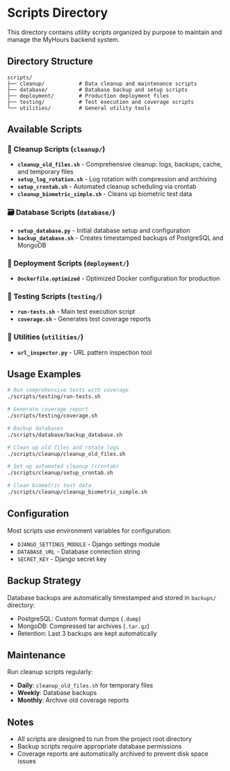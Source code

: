 # Scripts Directory

This directory contains utility scripts organized by purpose to maintain and manage the MyHours backend system.

## Directory Structure

```
scripts/
├── cleanup/           # Data cleanup and maintenance scripts
├── database/          # Database backup and setup scripts  
├── deployment/        # Production deployment files
├── testing/           # Test execution and coverage scripts
└── utilities/         # General utility tools
```

## Available Scripts

### 🧹 Cleanup Scripts (`cleanup/`)
- **`cleanup_old_files.sh`** - Comprehensive cleanup: logs, backups, cache, and temporary files
- **`setup_log_rotation.sh`** - Log rotation with compression and archiving
- **`setup_crontab.sh`** - Automated cleanup scheduling via crontab
- **`cleanup_biometric_simple.sh`** - Cleans up biometric test data

### 🗃️ Database Scripts (`database/`)
- **`setup_database.py`** - Initial database setup and configuration
- **`backup_database.sh`** - Creates timestamped backups of PostgreSQL and MongoDB

### 🚀 Deployment Scripts (`deployment/`)
- **`Dockerfile.optimized`** - Optimized Docker configuration for production

### 🧪 Testing Scripts (`testing/`)
- **`run-tests.sh`** - Main test execution script
- **`coverage.sh`** - Generates test coverage reports

### 🔧 Utilities (`utilities/`)
- **`url_inspector.py`** - URL pattern inspection tool

## Usage Examples

```bash
# Run comprehensive tests with coverage
./scripts/testing/run-tests.sh

# Generate coverage report
./scripts/testing/coverage.sh

# Backup databases
./scripts/database/backup_database.sh

# Clean up old files and rotate logs
./scripts/cleanup/cleanup_old_files.sh

# Set up automated cleanup (crontab)
./scripts/cleanup/setup_crontab.sh

# Clean biometric test data
./scripts/cleanup/cleanup_biometric_simple.sh
```

## Configuration

Most scripts use environment variables for configuration:
- `DJANGO_SETTINGS_MODULE` - Django settings module
- `DATABASE_URL` - Database connection string
- `SECRET_KEY` - Django secret key

## Backup Strategy

Database backups are automatically timestamped and stored in `backups/` directory:
- PostgreSQL: Custom format dumps (`.dump`)
- MongoDB: Compressed tar archives (`.tar.gz`)
- Retention: Last 3 backups are kept automatically

## Maintenance

Run cleanup scripts regularly:
- **Daily**: `cleanup_old_files.sh` for temporary files
- **Weekly**: Database backups
- **Monthly**: Archive old coverage reports

## Notes

- All scripts are designed to run from the project root directory
- Backup scripts require appropriate database permissions
- Coverage reports are automatically archived to prevent disk space issues